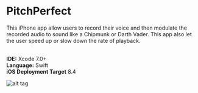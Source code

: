 # PitchPerfect

This iPhone app allow users to record their voice and then modulate the recorded audio to sound like a Chipmunk or Darth Vader. This app also let the user speed up or slow down the rate of playback.

<br><b>IDE:</b> Xcode 7.0+
<br><b>Language:</b> Swift
<br><b>iOS Deployment Target</b> 8.4

![alt tag](http://a3.mzstatic.com/us/r30/Purple20/v4/66/e9/76/66e976cc-01ef-55fa-0d2b-cecbea5c6984/screen696x696.jpeg)
